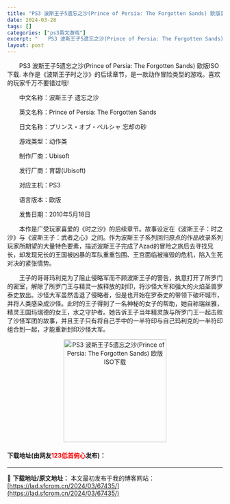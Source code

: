 ```yaml
---
title: "PS3 波斯王子5遗忘之沙(Prince of Persia: The Forgotten Sands) 欧版ISO下载"
date: 2024-03-28
tags: []
categories: ["ps3英文游戏"]
excerpt: "　　PS3 波斯王子5遗忘之沙(Prince of Persia: The Forgotten Sands) 欧版ISO下载. 本作是《波斯王子时之沙》的后续章节，是一款动作冒险类型的游戏。喜欢的玩家千万不要错过哦! 　　中文名称：波斯王子 遗忘之沙 　　英文名称：Prince of Persia:&hellip;"
layout: post
---
```


 <p>　　PS3 波斯王子5遗忘之沙(Prince of Persia: The Forgotten Sands) 欧版ISO下载. 本作是《波斯王子时之沙》的后续章节，是一款动作冒险类型的游戏。喜欢的玩家千万不要错过哦!</p> <p>　　中文名称：波斯王子 遗忘之沙</p> <p>　　英文名称：Prince of Persia: The Forgotten Sands</p> <p>　　日文名称：プリンス・オブ・ペルシャ 忘却の砂</p> <p>　　游戏类型：动作类</p> <p>　　制作厂商：Ubisoft</p> <p>　　发行厂商：育碧(Ubisoft)</p> <p>　　对应主机：PS3</p> <p>　　语言版本：欧版</p> <p>　　发售日期：2010年5月18日</p> <p>　　本作是广受玩家喜爱的《时之沙》的后续章节。故事设定在《波斯王子：时之沙》与《波斯王子：武者之心》之间。作为波斯王子系列回归原点的作品收录系列玩家所期望的大量特色要素，描述波斯王子完成了Azad的冒险之旅后去寻找兄长，却发现兄长的王国被凶暴的军队重重包围、王宫面临被摧毁的危机，陷入生死对决的紧张情势。</p> <p>　　王子的哥哥玛利克为了阻止侵略军而不顾波斯王子的警告，执意打开了所罗门的密室，解除了所罗门王与精灵一族释放的封印，将沙怪大军和强大的火焰圣兽罗泰史放出。沙怪大军虽然击退了侵略者，但是也开始在罗泰史的带领下破坏城市，并将人类感染成沙怪。此时的王子得到了一名神秘的女子的帮助，她自称瑞丝雅，精灵王国玛瑞德的女王，水之守护者。她告诉王子当年精灵族与所罗门王一起击败了沙怪军团的故事，并且王子只有将自己手中的一半符印与自己玛利克的一半符印组合到一起，才能重新封印沙怪大军。</p> <p align="center"><img align="" border="0" src="https://lad.sfcrom.cn/wp-content/uploads/2024/03/20240328_66051d6541213.jpg" width="240" alt="PS3 波斯王子5遗忘之沙(Prince of Persia: The Forgotten Sands) 欧版ISO下载" /></p> <p><h4>下载地址(由网友<font color="red">123低首俯心</font>发布)：</h4></p> 

---
📖 **下载地址/原文地址：** 本文最初发布于我的博客网站：[https://lad.sfcrom.cn/2024/03/67435/](https://lad.sfcrom.cn/2024/03/67435/)
